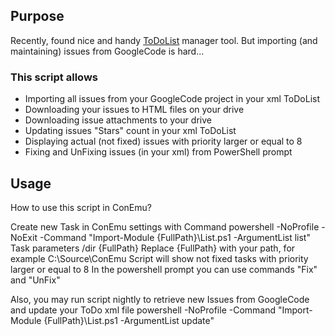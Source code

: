 ## Purpose
Recently, found nice and handy [ToDoList](http://portableapps.com/apps/office/todolist_portable)
manager tool. But importing (and maintaining) issues from GoogleCode is hard...

### This script allows

  * Importing all issues from your GoogleCode project in your xml ToDoList
  * Downloading your issues to HTML files on your drive
  * Downloading issue attachments to your drive
  * Updating issues "Stars" count in your xml ToDoList
  * Displaying actual (not fixed) issues with priority larger or equal to 8
  * Fixing and UnFixing issues (in your xml) from PowerShell prompt

## Usage

How to use this script in ConEmu?

Create new Task in ConEmu settings with
  Command
    powershell -NoProfile -NoExit -Command "Import-Module {FullPath}\List.ps1 -ArgumentList list"
  Task parameters
    /dir {FullPath}
Replace {FullPath} with your path, for example C:\Source\ConEmu
Script will show not fixed tasks with priority larger or equal to 8
In the powershell prompt you can use commands "Fix" and "UnFix"

Also, you may run script nightly to retrieve new Issues from GoogleCode and update your ToDo xml file
  powershell -NoProfile -Command "Import-Module {FullPath}\List.ps1 -ArgumentList update"
